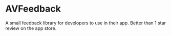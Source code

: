 AVFeedback
==========

A small feedback library for developers to use in their app. Better than 1 star review on the app store.
